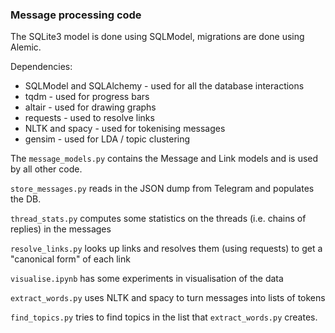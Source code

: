 ### Message processing code

The SQLite3 model is done using SQLModel, migrations are done using Alemic.

Dependencies:
* SQLModel and SQLAlchemy - used for all the database interactions
* tqdm - used for progress bars
* altair - used for drawing graphs
* requests - used to resolve links
* NLTK and spacy - used for tokenising messages
* gensim - used for LDA / topic clustering

The `message_models.py` contains the Message and Link models and is used by all other code.

`store_messages.py` reads in the JSON dump from Telegram and populates the DB.

`thread_stats.py` computes some statistics on the threads (i.e. chains of replies) in the messages

`resolve_links.py` looks up links and resolves them (using requests) to get a "canonical form" of each link

`visualise.ipynb` has some experiments in visualisation of the data

`extract_words.py` uses NLTK and spacy to turn messages into lists of tokens

`find_topics.py` tries to find topics in the list that `extract_words.py` creates.
